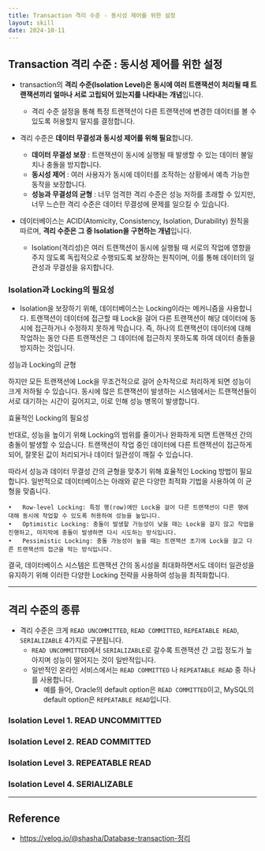 ```yaml
---
title: Transaction 격리 수준 - 동시성 제어를 위한 설정
layout: skill
date: 2024-10-11
---
```





## Transaction 격리 수준 : 동시성 제어를 위한 설정

- transaction의 **격리 수준(Isolation Level)은 동시에 여러 트랜잭션이 처리될 때 트랜잭션끼리 얼마나 서로 고립되어 있는지를 나타내는 개념**입니다.
    - 격리 수준 설정을 통해 특정 트랜잭션이 다른 트랜잭션에 변경한 데이터를 볼 수 있도록 허용할지 말지를 결정합니다.

- 격리 수준은 **데이터 무결성과 동시성 제어를 위해 필요**합니다.
    - **데이터 무결성 보장** : 트랜잭션이 동시에 실행될 때 발생할 수 있는 데이터 불일치나 충돌을 방지합니다.
    - **동시성 제어** : 여러 사용자가 동시에 데이터를 조작하는 상황에서 예측 가능한 동작을 보장합니다.
    - **성능과 무결성의 균형** : 너무 엄격한 격리 수준은 성능 저하를 초래할 수 있지만, 너무 느슨한 격리 수준은 데이터 무결성에 문제를 일으킬 수 있습니다.

- 데이터베이스는 ACID(Atomicity, Consistency, Isolation, Durability) 원칙을 따르며, **격리 수준은 그 중 Isolation을 구현하는 개념**입니다.
    - Isolation(격리성)은 여러 트랜잭션이 동시에 실행될 때 서로의 작업에 영향을 주지 않도록 독립적으로 수행되도록 보장하는 원칙이며, 이를 통해 데이터의 일관성과 무결성을 유지합니다.


### Isolation과 Locking의 필요성

- Isolation을 보장하기 위해, 데이터베이스는 Locking이라는 메커니즘을 사용합니다. 트랜잭션이 데이터에 접근할 때 Lock을 걸어 다른 트랜잭션이 해당 데이터에 동시에 접근하거나 수정하지 못하게 막습니다. 즉, 하나의 트랜잭션이 데이터에 대해 작업하는 동안 다른 트랜잭션은 그 데이터에 접근하지 못하도록 하여 데이터 충돌을 방지하는 것입니다.

성능과 Locking의 균형

하지만 모든 트랜잭션에 Lock을 무조건적으로 걸어 순차적으로 처리하게 되면 성능이 크게 저하될 수 있습니다. 동시에 많은 트랜잭션이 발생하는 시스템에서는 트랜잭션들이 서로 대기하는 시간이 길어지고, 이로 인해 성능 병목이 발생합니다.

효율적인 Locking의 필요성

반대로, 성능을 높이기 위해 Locking의 범위를 줄이거나 완화하게 되면 트랜잭션 간의 충돌이 발생할 수 있습니다. 트랜잭션이 작업 중인 데이터에 다른 트랜잭션이 접근하게 되어, 잘못된 값이 처리되거나 데이터 일관성이 깨질 수 있습니다.

따라서 성능과 데이터 무결성 간의 균형을 맞추기 위해 효율적인 Locking 방법이 필요합니다. 일반적으로 데이터베이스는 아래와 같은 다양한 최적화 기법을 사용하여 이 균형을 맞춥니다.

	•	Row-level Locking: 특정 행(row)에만 Lock을 걸어 다른 트랜잭션이 다른 행에 대해 동시에 작업할 수 있도록 허용하여 성능을 높입니다.
	•	Optimistic Locking: 충돌이 발생할 가능성이 낮을 때는 Lock을 걸지 않고 작업을 진행하고, 마지막에 충돌이 발생하면 다시 시도하는 방식입니다.
	•	Pessimistic Locking: 충돌 가능성이 높을 때는 트랜잭션 초기에 Lock을 걸고 다른 트랜잭션의 접근을 막는 방식입니다.

결국, 데이터베이스 시스템은 트랜잭션 간의 동시성을 최대화하면서도 데이터 일관성을 유지하기 위해 이러한 다양한 Locking 전략을 사용하여 성능을 최적화합니다.


<!-- 
- database는 ACID 중 Isolation에 따라 트랜잭션이 독립적인 수행을 하도록 설계되어 있습니다.
- 따라서 Locking을 통해 트랜잭션이 database를 다루는 동안 다른 트랜잭션이 관여하지 못하도록 막는 것이 필요합니다.
- 하지만 무조건 Locking으로 동시에 수행되는 수많은 트랜잭션들을 순서대로 처리하는 방식으로 구현하게 되면, DB의 성능은 떨어지게 됩니다.
- 그렇다고 성능을 높이기 위해 Locking의 범위를 줄인다면 잘못된 값이 처리될 문제가 발생하게 되므로, 최대한 효율적인 Locking 방법이 필요합니다.

- 트랜잭션이 database를 다루는 동안 다른 트랜잭션이 관여하지 못하도록 Locking을 통해 막는 것이 필요합니다.
- 하지만 무조건 Locking으로 동시에 수행되는 수많은 트랜잭션들을 순서대로 처리하는 방식으로 구현하게 되면, DB의 성능은 떨어지게 됩니다.
- 그렇다고 성능을 높이기 위해 Locking의 범위를 줄인다면 잘못된 값이 처리될 문제가 발생하게 되므로, 최대한 효율적인 Locking 방법이 필요합니다. -->


---




## 격리 수준의 종류

- 격리 수준은 크게 `READ UNCOMMITTED`, `READ COMMITTED`, `REPEATABLE READ`, `SERIALIZABLE` 4가지로 구분됩니다.
    - `READ UNCOMMITTED`에서 `SERIALIZABLE`로 갈수록 트랜잭션 간 고립 정도가 높아지며 성능이 떨어지는 것이 일반적입니다.
    - 일반적인 온라인 서비스에서는 `READ COMMITTED` 나 `REPEATABLE READ` 중 하나를 사용합니다.
        - 예를 들어, Oracle의 default option은 `READ COMMITTED`이고, MySQL의 default option은 `REPEATABLE READ`입니다.


### Isolation Level 1. READ UNCOMMITTED



### Isolation Level 2. READ COMMITTED



### Isolation Level 3. REPEATABLE READ



### Isolation Level 4. SERIALIZABLE




---




## Reference

- <https://velog.io/@shasha/Database-transaction-정리>
